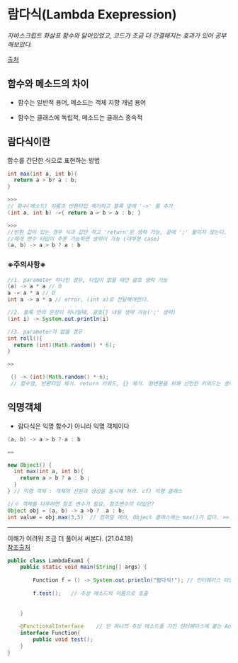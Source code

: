 # 람다식(Lambda Exepression)

*자바스크립트 화살표 함수와 닮아있었고, 코드가 조금 더 간결해지는 효과가 있어 공부해보았다.*

[출처](https://www.youtube.com/watch?v=3wnmgM4qK30&list=PLW2UjW795-f6xWA2_MUhEVgPauhGl3xIp&index=157)

## 함수와 메소드의 차이

- 함수는 일반적 용어, 메소드는 객체 지향 개념 용어

- 함수는 클래스에 독립적, 메소드는 클래스 종속적

## 람다식이란

함수를 간단한 식으로 표현하는 방법

``` java
int max(int a, int b){
  return a > b? a : b;
}

>>>
// 함수(메소드) 이름과 반환타입 제거하고 블록 앞에 '->' 를 추가
(int a, int b) ->{ return a > b > a : b; }

>>>
//반환 값이 있는 경우 식과 값만 적고 'return'문 생략 가능, 끝에 ';' 붙이지 않는다.
//매개 변수 타입이 추론 가능하면 생략이 가능 (대부분 case)
(a, b) -> a > b ? a : b

```

### ※주의사항※

``` java
//1. parameter 하나인 경우, 타입이 없을 때만 괄호 생략 가능
(a) -> a * a // O
a -> a * a // O
int a -> a * a // error, (int a)로 전달해야한다.

//2. 블록 안의 문장이 하나일때, 괄호{} 내용 생략 가능(';' 생략)
(int i) -> System.out.println(i)

//3. parameter가 없을 경우
int roll(){
  return (int)(Math.random() * 6);
}

>>

 () -> (int)(Math.random() * 6);
 // 함수명, 반환타입 제거. return 키워드, {} 제거. 형변환을 위해 선언한 키워드는 생략할 수 없다.
```

## 익명객체

- 람다식은 익명 함수가 아니라 익명 객체이다

``` java
(a, b) -> a > b ? a : b

==

new Object() {
  int max(int a, int b){
    return a > b ? a : b ;
  }
} // 익명 객체 : 객체의 선원과 생성을 동시에 처리. cf) 익명 클래스

//※ 객체를 다루려면 참조 변수가 필요, 참조변수의 타입은?
Object obj = (a, b) -> a >b ?  a : b;
int value = obj.max(3,5)  // 컴파일 에러, Object 클래스에는 max()가 없다. >> 함수형 인터페이스로 해결
```

<hr />

이해가 어려워 조금 더 풀어서 써본다. (21.04.18) <br/>
[참조출처](https://www.youtube.com/watch?v=uyPz5ekIx)
``` java
public class LambdaExam1 {
	public static void main(String[] args) {
		
		Function f = () -> System.out.println("람다식!"); // 인터페이스 타입의 객체 생성. 추상메소드 내부 요소 '->' 이후 기술
		
		f.test();   // 추상 메소드의 이름으로 호출
		
		
	}
	
	@FunctionalInterface	// 단 하나의 추상 메소드를 가진 인터페이스에 붙는 Annotation
	interface Function{
		public void test();
	}
}
```